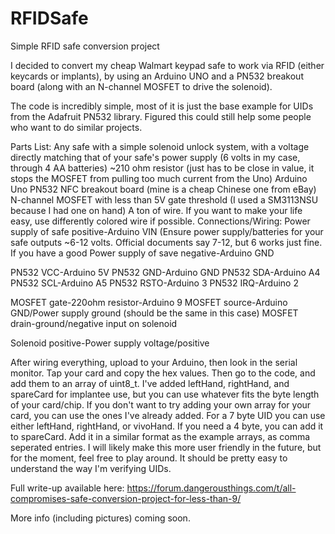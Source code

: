 # RFIDSafe
Simple RFID safe conversion project

I decided to convert my cheap Walmart keypad safe to work via RFID (either keycards or implants), by using an Arduino UNO and a PN532 breakout board (along with an N-channel MOSFET to drive the solenoid).

The code is incredibly simple, most of it is just the base example for UIDs from the Adafruit PN532 library. Figured this could still help some people who want to do similar projects.

Parts List:
Any safe with a simple solenoid unlock system, with a voltage directly matching that of your safe's power supply (6 volts in my case, through 4 AA batteries)
~210 ohm resistor (just has to be close in value, it stops the MOSFET from pulling too much current from the Uno)
Arduino Uno
PN532 NFC breakout board (mine is a cheap Chinese one from eBay)
N-channel MOSFET with less than 5V gate threshold (I used a SM3113NSU because I had one on hand)
A ton of wire. If you want to make your life easy, use differently colored wire if possible.
Connections/Wiring:
Power supply of safe positive-Arduino VIN (Ensure power supply/batteries for your safe outputs ~6-12 volts. Official documents say 7-12, but 6 works just fine. If you have a good 
Power supply of save negative-Arduino GND

PN532 VCC-Arduino 5V
PN532 GND-Arduino GND
PN532 SDA-Arduino A4
PN532 SCL-Arduino A5
PN532 RSTO-Arduino 3
PN532 IRQ-Arduino 2

MOSFET gate-220ohm resistor-Arduino 9
MOSFET source-Arduino GND/Power supply ground (should be the same in this case)
MOSFET drain-ground/negative input on solenoid

Solenoid positive-Power supply voltage/positive

After wiring everything, upload to your Arduino, then look in the serial monitor. Tap your card and copy the hex values. Then go to the code, and add them to an array of uint8_t. I've added leftHand, rightHand, and spareCard for implantee use, but you can use whatever fits the byte length of your card/chip. If you don't want to try adding your own array for your card, you can use the ones I've already added. For a 7 byte UID you can use either leftHand, rightHand, or vivoHand. If you need a 4 byte, you can add it to spareCard. Add it in a similar format as the example arrays, as comma seperated entries. I will likely make this more user friendly in the future, but for the moment, feel free to play around. It should be pretty easy to understand the way I'm verifying UIDs.

Full write-up available here: https://forum.dangerousthings.com/t/all-compromises-safe-conversion-project-for-less-than-9/

More info (including pictures) coming soon.
